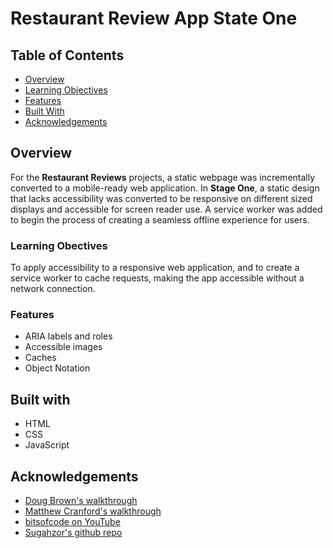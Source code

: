 # Restaurant Review App State One

## Table of Contents

* [Overview](#overview)
* [Learning Objectives](#learning-objectives)
* [Features](#features)
* [Built With](#built-with)
* [Acknowledgements](#acknowledgements)

## Overview

For the **Restaurant Reviews** projects, a static webpage was incrementally converted to a mobile-ready web application. In **Stage One**, a static design that lacks accessibility was converted to be responsive on different sized displays and accessible for screen reader use. A service worker was added to begin the process of creating a seamless offline experience for users.

### Learning Obectives

To apply accessibility to a responsive web application, and to create a service worker to cache requests, making the app accessible without a network connection.

### Features

* ARIA labels and roles
* Accessible images
* Caches
* Object Notation

## Built with

* HTML
* CSS
* JavaScript

## Acknowledgements

* [Doug Brown's walkthrough](https://www.youtube.com/watch?v=92dtrNU1GQc)
* [Matthew Cranford's walkthrough](https://matthewcranford.com/category/blog-posts/walkthrough/restaurant-reviews-app/)
* [bitsofcode on YouTube](https://www.youtube.com/watch?v=BfL3pprhnms)
* [Sugahzor's github repo](https://github.com/Sugahzor)
